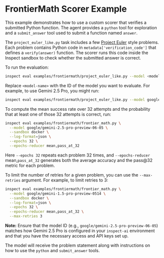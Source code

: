 # FrontierMath Scorer Example

This example demonstrates how to use a custom scorer that verifies a submitted
Python function. The agent provides a `python` tool for exploration and a
`submit_answer` tool used to submit a function named `answer`.

The `project_euler_like.py` task includes a few [Project Euler](https://projecteuler.net/)
style problems. Each problem contains Python code in `metadata['verification_code']`
that defines a `verify(answer)` function. The scorer runs this code inside the
Inspect sandbox to check whether the submitted answer is correct.

To run the evaluation:

```bash
inspect eval examples/frontiermath/project_euler_like.py --model <model-name>
```

Replace `<model-name>` with the ID of the model you want to evaluate. For example, to use Gemini 2.5 Pro, you might run:

```bash
inspect eval examples/frontiermath/project_euler_like.py --model google/gemini-2.5-pro-preview-06-05
```

To compute the mean success rate over 32 attempts and the probability that at least one of those 32 attempts is correct, run:

```bash
inspect eval examples/frontiermath/frontier_math.py \
  --model google/gemini-2.5-pro-preview-06-05 \
  --sandbox docker \
  --log-format=json \
  --epochs 32 \
  --epochs-reducer mean,pass_at_32
```

Here `--epochs 32` repeats each problem 32 times, and `--epochs-reducer` mean,`pass_at_32` generates both the average accuracy and the pass@32 metric for each problem.

To limit the number of retries for a given problem, you can use the `--max-retries` argument. For example, to limit retries to 3:

```bash
inspect eval examples/frontiermath/frontier_math.py \
  --model google/gemini-1.5-pro-preview-0514 \
  --sandbox docker \
  --log-format=json \
  --epochs 32 \
  --epochs-reducer mean,pass_at_32 \
  --max-retries 3
```

**Note:** Ensure that the model ID (e.g., `google/gemini-2.5-pro-preview-06-05`) matches how Gemini 2.5 Pro is configured in your `inspect-ai` environment and that you have the necessary access and API keys set up.

The model will receive the problem statement along with instructions on how to use the
`python` and `submit_answer` tools.
